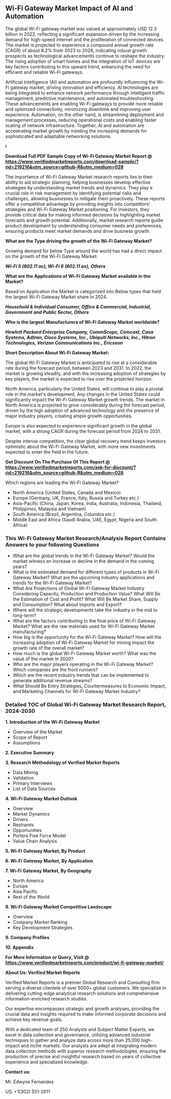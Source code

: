 <h2>Wi-Fi Gateway Market Impact of AI and Automation</h2><p>The global Wi-Fi gateway market was valued at approximately USD 12.3 billion in 2022, reflecting a significant expansion driven by the increasing demand for high-speed internet and the proliferation of connected devices. The market is projected to experience a compound annual growth rate (CAGR) of about 8.2% from 2023 to 2028, indicating robust growth prospects as technological advancements continue to reshape the industry. The rising adoption of smart homes and the integration of IoT devices are key factors contributing to this upward trend, enhancing the need for efficient and reliable Wi-Fi gateways.</p><p>Artificial Intelligence (AI) and automation are profoundly influencing the Wi-Fi gateway market, driving innovation and efficiency. AI technologies are being integrated to enhance network performance through intelligent traffic management, predictive maintenance, and automated troubleshooting. These advancements are enabling Wi-Fi gateways to provide more reliable and optimized connectivity, minimizing downtime and improving user experience. Automation, on the other hand, is streamlining deployment and management processes, reducing operational costs and enabling faster scaling of network infrastructure. Together, AI and automation are accelerating market growth by meeting the increasing demands for sophisticated and adaptable networking solutions.</p>t</p><p id="" class=""><strong>Download Full PDF Sample Copy of Wi-Fi Gateway Market Report @ <a href="https://www.verifiedmarketreports.com/download-sample/?rid=219216&utm_source=github-R&utm_medium=028" target="_blank">https://www.verifiedmarketreports.com/download-sample/?rid=219216&utm_source=github-R&utm_medium=028</a></strong></p><p>The importance of&nbsp;Wi-Fi Gateway Market research reports lies in their ability to aid strategic planning, helping businesses develop effective strategies by understanding market trends and dynamics. They play a crucial role in risk management by identifying potential risks and challenges, allowing businesses to mitigate them proactively. These reports offer a competitive advantage by providing insights into competitors' strategies and Wi-Fi Gateway Market positioning. For investors, they provide critical data for making informed decisions by highlighting market forecasts and growth potential. Additionally, market research reports guide product development by understanding consumer needs and preferences, ensuring products meet market demands and drive business growth.</p><p><strong>What are the&nbsp;Type driving the growth of the Wi-Fi Gateway Market?</strong></p><p id="" class="">Growing demand for below Type around the world has had a direct impact on the growth of the Wi-Fi Gateway Market:</p><em><strong>Wi-Fi 5 (802.11 ac), Wi-Fi 6 (802.11 ax), Others</strong></em></p><strong>What are the&nbsp;Applications&nbsp;of Wi-Fi Gateway Market available in the Market?</strong></p><p id="" class="">Based on Application the Market is categorized into Below types that held the largest Wi-Fi Gateway Market share In 2024.</p><em><strong>Household & Individual Consumer, Office & Commercial, Industrial, Government and Public Sector, Others</strong></em></p><strong>Who is the largest Manufacturers of Wi-Fi Gateway Market worldwide?</strong></p><p><em><strong>Hewlett Packard Enterprise Company, CommScope, Comcast, Casa Systems, Adtran, Cisco Systems, Inc., Ubiquiti Networks, Inc., Hitron Technologies, Verizon Communications Inc., Ericsson</strong></em></p><p id="" class=""><strong>Short Description About Wi-Fi Gateway Market:</strong></p><p>The global Wi-Fi Gateway Market is anticipated to rise at a considerable rate during the forecast period, between 2023 and 2031. In 2022, the market is growing steadily, and with the increasing adoption of strategies by key players, the market is expected to rise over the projected horizon.</p><p>North America, particularly the United States, will continue to play a pivotal role in the market's development. Any changes in the United States could significantly impact the Wi-Fi Gateway Market growth trends. The market in North America is projected to grow considerably during the forecast period, driven by the high adoption of advanced technology and the presence of major industry players, creating ample growth opportunities.</p><p>Europe is also expected to experience significant growth in the global market, with a strong CAGR during the forecast period from 2024 to 2031.</p><p>Despite intense competition, the clear global recovery trend keeps investors optimistic about the Wi-Fi Gateway Market, with more new investments expected to enter the field in the future.</p><p id="" class=""><strong>Get Discount On The Purchase Of This Report @ <a href="https://www.verifiedmarketreports.com/ask-for-discount/?rid=219216&utm_source=github-R&utm_medium=028" target="_blank">https://www.verifiedmarketreports.com/ask-for-discount/?rid=219216&utm_source=github-R&utm_medium=028</a></strong></p>Which regions are leading the Wi-Fi Gateway Market?</p><ul><li>North America (United States, Canada and Mexico)</li><li>Europe (Germany, UK, France, Italy, Russia and Turkey etc.)</li><li>Asia-Pacific (China, Japan, Korea, India, Australia, Indonesia, Thailand, Philippines, Malaysia and Vietnam)</li><li>South America (Brazil, Argentina, Columbia etc.)</li><li>Middle East and Africa (Saudi Arabia, UAE, Egypt, Nigeria and South Africa)</li></ul><h3 id="" class="">This Wi-Fi Gateway Market Research/Analysis Report Contains Answers to your following Questions</h3><ul><li>What are the global trends in the Wi-Fi Gateway Market? Would the market witness an increase or decline in the demand in the coming years?</li><li>What is the estimated demand for different types of products in Wi-Fi Gateway Market? What are the upcoming industry applications and trends for the Wi-Fi Gateway Market?</li><li>What Are Projections of Global Wi-Fi Gateway Market Industry Considering Capacity, Production and Production Value? What Will Be the Estimation of Cost and Profit? What Will Be Market Share, Supply and Consumption? What about imports and Export?</li><li>Where will the strategic developments take the industry in the mid to long-term?</li><li>What are the factors contributing to the final price of Wi-Fi Gateway Market? What are the raw materials used for Wi-Fi Gateway Market manufacturing?</li><li>How big is the opportunity for the Wi-Fi Gateway Market? How will the increasing adoption of Wi-Fi Gateway Market for mining impact the growth rate of the overall market?</li><li>How much is the global Wi-Fi Gateway Market worth? What was the value of the market In 2020?</li><li>Who are the major players operating in the Wi-Fi Gateway Market? Which companies are the front runners?</li><li>Which are the recent industry trends that can be implemented to generate additional revenue streams?</li><li>What Should Be Entry Strategies, Countermeasures to Economic Impact, and Marketing Channels for Wi-Fi Gateway Market Industry?</li></ul><h3 id="" class="">Detailed TOC of Global Wi-Fi Gateway Market Research Report, 2024-2030</h3><p id="" class=""><strong>1. Introduction of the Wi-Fi Gateway Market</strong></p><ul><li>Overview of the Market</li><li>Scope of Report</li><li>Assumptions</li></ul><p id="" class=""><strong>2. Executive Summary</strong></p><p id="" class=""><strong>3. Research Methodology of Verified Market Reports</strong></p><ul><li>Data Mining</li><li>Validation</li><li>Primary Interviews</li><li>List of Data Sources</li></ul><p id="" class=""><strong>4. Wi-Fi Gateway Market Outlook</strong></p><ul><li>Overview</li><li>Market Dynamics</li><li>Drivers</li><li>Restraints</li><li>Opportunities</li><li>Porters Five Force Model</li><li>Value Chain Analysis</li></ul><p id="" class=""><strong>5. Wi-Fi Gateway Market, By Product</strong></p><p id="" class=""><strong>6. Wi-Fi Gateway Market, By Application</strong></p><p id="" class=""><strong>7. Wi-Fi Gateway Market, By Geography</strong></p><ul><li>North America</li><li>Europe</li><li>Asia Pacific</li><li>Rest of the World</li></ul><p id="" class=""><strong>8. Wi-Fi Gateway Market Competitive Landscape</strong></p><ul><li>Overview</li><li>Company Market Ranking</li><li>Key Development Strategies</li></ul><p id="" class=""><strong>9. Company Profiles</strong></p><p id="" class=""><strong>10. Appendix</strong></p><p id="" class=""><strong>For More Information or Query, Visit @ <a href="https://www.verifiedmarketreports.com/product/wi-fi-gateway-market/" target="_blank">https://www.verifiedmarketreports.com/product/wi-fi-gateway-market/</a></strong></p><p id="" class=""><strong>About Us: Verified Market Reports</strong></p><p id="" class="">Verified Market Reports is a premier Global Research and Consulting firm serving a diverse clientele of over 5000+ global customers. We specialize in delivering cutting-edge analytical research solutions and comprehensive information-enriched research studies.</p><p id="" class="">Our expertise encompasses strategic and growth analyses, providing the crucial data and insights required to make informed corporate decisions and achieve key revenue goals.</p><p id="" class="">With a dedicated team of 250 Analysts and Subject Matter Experts, we excel in data collection and governance, utilizing advanced industrial techniques to gather and analyze data across more than 25,000 high-impact and niche markets. Our analysts are adept at integrating modern data collection methods with superior research methodologies, ensuring the production of precise and insightful research based on years of collective experience and specialized knowledge.</p><p id="" class=""><strong>Contact us:</strong></p><p id="" class="">Mr. Edwyne Fernandes</p><p id="" class="">US: +1(302) 551-2611</p>